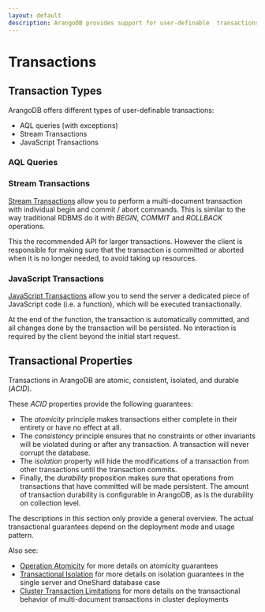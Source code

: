 ```yaml
---
layout: default
description: ArangoDB provides support for user-definable  transactions
---
```

# Transactions

## Transaction Types

ArangoDB offers different types of user-definable transactions:

- AQL queries (with exceptions)
- Stream Transactions
- JavaScript Transactions

### AQL Queries

<!-- TODO: read own writes (UPSERT?), intermediate commits -->

### Stream Transactions

[Stream Transactions](transactions-stream-transactions.html) allow you to perform a multi-document transaction 
with individual begin and commit / abort commands. This is similar to
the way traditional RDBMS do it with *BEGIN*, *COMMIT* and *ROLLBACK* operations.

This the recommended API for larger transactions. However the client is responsible
for making sure that the transaction is committed or aborted when it is no longer needed,
to avoid taking up resources.

###  JavaScript Transactions

[JavaScript Transactions](transactions-javascript-transactions.html) allow you to send the server
a dedicated piece of JavaScript code (i.e. a function), which will be executed transactionally.

At the end of the function, the transaction is automatically committed, and all
changes done by the transaction will be persisted. No interaction is required by 
the client beyond the initial start request.

## Transactional Properties

Transactions in ArangoDB are atomic, consistent, isolated, and durable (*ACID*).

These *ACID* properties provide the following guarantees:

* The *atomicity* principle makes transactions either complete in their
  entirety or have no effect at all.
* The *consistency* principle ensures that no constraints or other invariants
  will be violated during or after any transaction. A transaction will never
  corrupt the database.
* The *isolation* property will hide the modifications of a transaction from
  other transactions until the transaction commits. 
* Finally, the *durability* proposition makes sure that operations from 
  transactions that have committed will be made persistent. The amount of
  transaction durability is configurable in ArangoDB, as is the durability
  on collection level. 

The descriptions in this section only provide a general overview. The actual transactional
guarantees depend on the deployment mode and usage pattern.

Also see:
- [Operation Atomicity](data-modeling-operational-factors.html#operation-atomicity) for more details on atomicity guarantees
- [Transactional Isolation](data-modeling-operational-factors.html#transactional-isolation) for more details on isolation guarantees in the single server
  and OneShard database case
- [Cluster Transaction Limitations](transactions-limitations.html#in-clusters)
  for more details on the transactional behavior of multi-document transactions in
  cluster deployments
